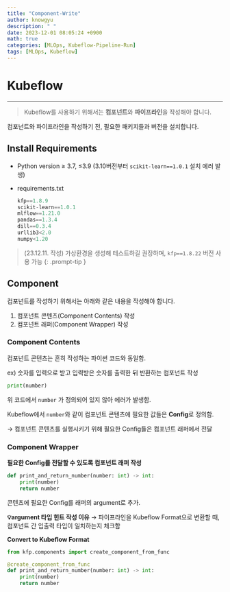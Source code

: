 ```yaml
---
title: "Component-Write"
author: knowgyu
description: " "
date: 2023-12-01 08:05:24 +0900
math: true
categories: [MLOps, Kubeflow-Pipeline-Run]
tags: [MLOps, Kubeflow]
---
```


# Kubeflow

---

> Kubeflow를 사용하기 위해서는 **컴포넌트**와 **파이프라인**을 작성해야 합니다.


컴포넌트와 파이프라인을 작성하기 전, 필요한 패키지들과 버전을 설치합니다.

## Install Requirements

- Python version ≥ 3.7, ≤3.9 (3.10버전부터 `scikit-learn==1.0.1` 설치 에러 발생)
- requirements.txt
    
    ```python
    kfp==1.8.9
    scikit-learn==1.0.1
    mlflow==1.21.0
    pandas==1.3.4
    dill==0.3.4
    urllib3<2.0
    numpy<1.20
    ```
    


> (23.12.11. 작성) 가상환경을 생성해 테스트하길 권장하며, `kfp==1.8.22` 버전 사용 가능
{: .prompt-tip }

## Component

컴포넌트를 작성하기 위해서는 아래와 같은 내용을 작성해야 합니다.

1. 컴포넌트 콘텐츠(Component Contents) 작성
2. 컴포넌트 래퍼(Component Wrapper) 작성

### Component Contents

컴포넌트 콘텐츠는 흔히 작성하는 파이썬 코드와 동일함.

ex) 숫자를 입력으로 받고 입력받은 숫자를 출력한 뒤 반환하는 컴포넌트 작성

```python
print(number)
```

위 코드에서 `number` 가 정의되어 있지 않아 에러가 발생함.

Kubeflow에서 `number`와 같이 컴포넌트 콘텐츠에 필요한 값들은 **Config**로 정의함.

→ 컴포넌트 콘텐츠를 실행시키기 위해 필요한 Config들은 컴포넌트 래퍼에서 전달

### Component Wrapper

**필요한 Config를 전달할 수 있도록 컴포넌트 래퍼 작성**

```python
def print_and_return_number(number: int) -> int:
	print(number)
	return number
```

콘텐츠에 필요한 Config를 래퍼의 argument로 추가.

**💡argument 타입 힌트 작성 이유**
  → 파이프라인을 Kubeflow Format으로 변환할 때, 컴포넌트 간 입출력 타입이 일치하는지 체크함

**Convert to Kubeflow Format**

```python
from kfp.components import create_component_from_func

@create_component_from_func
def print_and_return_number(number: int) -> int:
	print(number)
	return number
```
